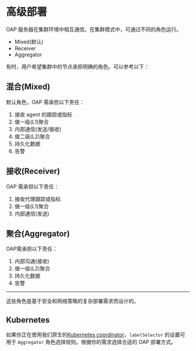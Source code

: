 # 高级部署

OAP 服务器在集群环境中相互通信。在集群模式中，可通过不同的角色运行。

- Mixed(默认)
- Receiver
- Aggregator

有时，用户希望集群中的节点承担明确的角色。可以参考以下：

## 混合(Mixed)

默认角色，OAP 需承担以下责任：

1. 接收 agent 的跟踪或指标
2. 做一级(L1)聚合
3. 内部通信(发送/接收)
4. 做二级(L2)聚合
5. 持久化数据
6. 告警

## 接收(Receiver)

OAP 需承担以下责任：

1. 接收代理跟踪或指标
2. 做一级(L1)聚合
3. 内部通信(发送)

## 聚合(Aggregator)

OAP需承担以下责任：

1. 内部沟通(接收)
2. 做一级(L2)聚合
3. 持久化数据
4. 告警

___
这些角色是基于安全和网络策略的复杂部署需求而设计的。

## Kubernetes

如果你正在使用我们原生的[Kubernetes coordinator](backend-cluster.md#kubernetes)，`labelSelector` 的设置可用于 `Aggregator` 角色选择规则。根据你的需求选择合适的 OAP 部署方式。